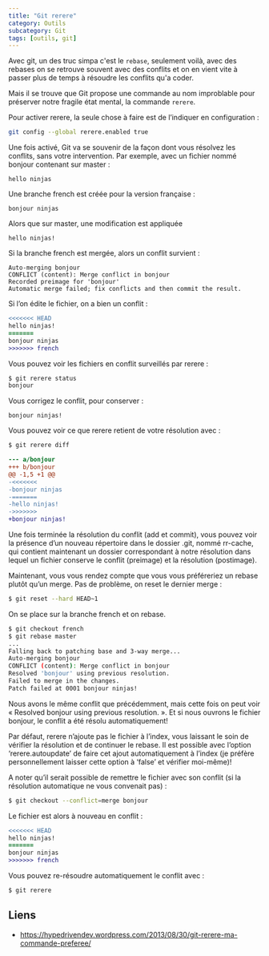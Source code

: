 ```yaml
---
title: "Git rerere"
category: Outils
subcategory: Git
tags: [outils, git]
---
```

Avec git, un des truc simpa c'est le `rebase`, seulement voilà, avec des rebases
on se retrouve souvent avec des conflits et on en vient vite à passer plus de temps
à résoudre les conflits qu'a coder.

Mais il se trouve que Git propose une commande au nom improblable pour préserver
notre fragile état mental, la commande `rerere`.

Pour activer rerere, la seule chose à faire est de l’indiquer en configuration :
``` sh
git config --global rerere.enabled true
```

Une fois activé, Git va se souvenir de la façon dont vous résolvez les conflits, sans votre intervention. Par exemple, avec un fichier nommé bonjour contenant sur master :
```
hello ninjas
```
Une branche french est créée pour la version française :
```
bonjour ninjas
```
Alors que sur master, une modification est appliquée
```
hello ninjas!
```
Si la branche french est mergée, alors un conflit survient :

```
Auto-merging bonjour
CONFLICT (content): Merge conflict in bonjour
Recorded preimage for 'bonjour'
Automatic merge failed; fix conflicts and then commit the result.
```

Si l’on édite le fichier, on a bien un conflit :

``` diff
<<<<<<< HEAD
hello ninjas!
=======
bonjour ninjas
>>>>>>> french
```
Vous pouvez voir les fichiers en conflit surveillés par rerere :
```sh
$ git rerere status
bonjour
```
Vous corrigez le conflit, pour conserver :
```
bonjour ninjas!
```
Vous pouvez voir ce que rerere retient de votre résolution avec :

```sh
$ git rerere diff
```

``` diff
--- a/bonjour
+++ b/bonjour
@@ -1,5 +1 @@
-<<<<<<<
-bonjour ninjas
-=======
-hello ninjas!
->>>>>>>
+bonjour ninjas!
```
Une fois terminée la résolution du conflit (add et commit), vous pouvez voir la
présence d’un nouveau répertoire dans le dossier .git, nommé rr-cache, qui contient
maintenant un dossier correspondant à notre résolution dans lequel un fichier
conserve le conflit (preimage) et la résolution (postimage).

Maintenant, vous vous rendez compte que vous vous préféreriez un rebase plutôt
qu’un merge. Pas de problème, on reset le dernier merge :

```sh
$ git reset --hard HEAD~1
```
On se place sur la branche french et on rebase.

```sh
$ git checkout french
$ git rebase master
...
Falling back to patching base and 3-way merge...
Auto-merging bonjour
CONFLICT (content): Merge conflict in bonjour
Resolved 'bonjour' using previous resolution.
Failed to merge in the changes.
Patch failed at 0001 bonjour ninjas!
```
Nous avons le même conflit que précédemment, mais cette fois on peut voir
« Resolved bonjour using previous resolution. ». Et si nous ouvrons le fichier
bonjour, le conflit a été résolu automatiquement!

Par défaut, rerere n’ajoute pas le fichier à l’index, vous laissant le soin de
vérifier la résolution et de continuer le rebase. Il est possible avec l’option
‘rerere.autoupdate’ de faire cet ajout automatiquement à l’index (je préfère
  personnellement laisser cette option à ‘false’ et vérifier moi-même)!

A noter qu’il serait possible de remettre le fichier avec son conflit (si la
  résolution automatique ne vous convenait pas) :

```sh
$ git checkout --conflict=merge bonjour
```
Le fichier est alors à nouveau en conflit :

``` diff
<<<<<<< HEAD
hello ninjas!
=======
bonjour ninjas
>>>>>>> french
```
Vous pouvez re-résoudre automatiquement le conflit avec :
```sh
$ git rerere
```

## Liens
* <https://hypedrivendev.wordpress.com/2013/08/30/git-rerere-ma-commande-preferee/>
